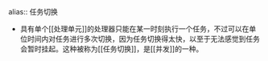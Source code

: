 alias:: 任务切换

- 具有单个[[处理单元]]的处理器只能在某一时刻执行一个任务，不过可以在单位时间内对任务进行多次切换，因为任务切换得太快，以至于无法感觉到任务会暂时挂起。这种被称为[[任务切换]]，是[[并发]]的一种。